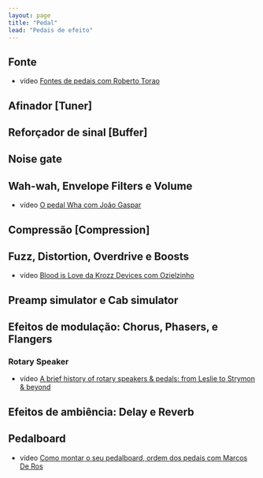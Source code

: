 ```yaml
---
layout: page
title: "Pedal"
lead: "Pedais de efeito"
---
```


## Fonte

* <span class="badge badge-primary">vídeo</span> [Fontes de pedais com Roberto Torao](power-supply/)

## Afinador [Tuner]

## Reforçador de sinal [Buffer]

## Noise gate

## Wah-wah, Envelope Filters e Volume

* <span class="badge badge-primary">vídeo</span> [O pedal Wha com João Gaspar](wah-wah/)

## Compressão [Compression]

## Fuzz, Distortion, Overdrive e Boosts

* <span class="badge badge-primary">vídeo</span> [Blood is Love da Krozz Devices com Ozielzinho](drive/distortion/blood-is-love/)

## Preamp simulator e Cab simulator

## Efeitos de modulação: Chorus, Phasers, e Flangers

### Rotary Speaker

* <span class="badge badge-primary">vídeo</span> [A brief history of rotary speakers & pedals: from Leslie to Strymon & beyond](rotary-speaker/)

## Efeitos de ambiência: Delay e Reverb

## Pedalboard

* <span class="badge badge-primary">vídeo</span> [Como montar o seu pedalboard, ordem dos pedais com Marcos De Ros](pedalboard/)

